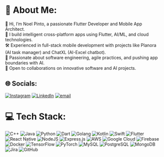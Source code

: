 # 💫 About Me:
👋 Hi, I’m Noel Pinto, a passionate Flutter Developer and Mobile App Architect.<br>🚀 I build intelligent cross-platform apps using Flutter, AI/ML, and cloud technologies.<br>🛠️ Experienced in full-stack mobile development with projects like Planora (AI task manager) and ChatXL (AI-Excel chatbot).<br>🎯 Passionate about software engineering, agile practices, and pushing app boundaries with AI.<br>🎨 Open to collaborations on innovative software and AI projects.


## 🌐 Socials:
[![Instagram](https://img.shields.io/badge/Instagram-%23E4405F.svg?logo=Instagram&logoColor=white)](https://instagram.com/noelpinto47) [![LinkedIn](https://img.shields.io/badge/LinkedIn-%230077B5.svg?logo=linkedin&logoColor=white)](https://linkedin.com/in/noelpinto47) [![email](https://img.shields.io/badge/Email-D14836?logo=gmail&logoColor=white)](mailto:noelpinto47@gmail.com) 

# 💻 Tech Stack:
![C++](https://img.shields.io/badge/c++-%2300599C.svg?style=plastic&logo=c%2B%2B&logoColor=white) ![Java](https://img.shields.io/badge/java-%23ED8B00.svg?style=plastic&logo=openjdk&logoColor=white) ![Python](https://img.shields.io/badge/python-3670A0?style=plastic&logo=python&logoColor=ffdd54) ![Dart](https://img.shields.io/badge/dart-%230175C2.svg?style=plastic&logo=dart&logoColor=white) ![Golang](https://img.shields.io/badge/go-%2300ADD8.svg?style=plastic&logo=go&logoColor=white) ![Kotlin](https://img.shields.io/badge/kotlin-%230095D5.svg?style=plastic&logo=kotlin&logoColor=white) ![Swift](https://img.shields.io/badge/swift-F54A2A?style=plastic&logo=swift&logoColor=white) ![Flutter](https://img.shields.io/badge/Flutter-%2302569B.svg?style=plastic&logo=Flutter&logoColor=white) ![React Native](https://img.shields.io/badge/react_native-%2320232a.svg?style=plastic&logo=react&logoColor=%2361DAFB) ![NodeJS](https://img.shields.io/badge/node.js-6DA55F?style=plastic&logo=node.js&logoColor=white) ![Express.js](https://img.shields.io/badge/express.js-%23404d59.svg?style=plastic&logo=express&logoColor=%2361DAFB) ![AWS](https://img.shields.io/badge/AWS-%23FF9900.svg?style=plastic&logo=amazon-aws&logoColor=white) ![Google Cloud](https://img.shields.io/badge/GoogleCloud-%234285F4.svg?style=plastic&logo=google-cloud&logoColor=white) ![Firebase](https://img.shields.io/badge/firebase-%23039BE5.svg?style=plastic&logo=firebase) ![Docker](https://img.shields.io/badge/docker-%230db7ed.svg?style=plastic&logo=docker&logoColor=white) ![TensorFlow](https://img.shields.io/badge/TensorFlow-%23FF6F00.svg?style=plastic&logo=TensorFlow&logoColor=white) ![PyTorch](https://img.shields.io/badge/PyTorch-%23EE4C2C.svg?style=plastic&logo=PyTorch&logoColor=white) ![MySQL](https://img.shields.io/badge/mysql-4479A1.svg?style=plastic&logo=mysql&logoColor=white) ![PostgreSQL](https://img.shields.io/badge/postgres-%23316192.svg?style=plastic&logo=postgresql&logoColor=white) ![MongoDB](https://img.shields.io/badge/MongoDB-%234ea94b.svg?style=plastic&logo=mongodb&logoColor=white) ![Jira](https://img.shields.io/badge/jira-%230A0FFF.svg?style=plastic&logo=jira&logoColor=white) ![GitHub](https://img.shields.io/badge/github-%23121011.svg?style=plastic&logo=github&logoColor=white)



<!-- Proudly created with GPRM ( https://gprm.itsvg.in ) -->
